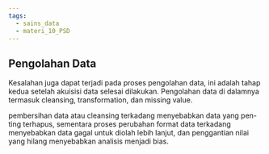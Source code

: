 ```yaml
---
tags:
  - sains_data
  - materi_10_PSD
---
```

## Pengolahan Data

Kesalahan juga dapat terjadi pada proses pengolahan data, ini adalah tahap kedua setelah akuisisi data selesai dilakukan. Pengolahan data di dalamnya termasuk cleansing, transformation, dan missing value.

pembersihan data atau cleansing terkadang menyebabkan data yang pen-ting terhapus, sementara proses perubahan format data terkadang menyebabkan data gagal untuk diolah lebih lanjut, dan penggantian nilai yang hilang menyebabkan analisis menjadi bias.

